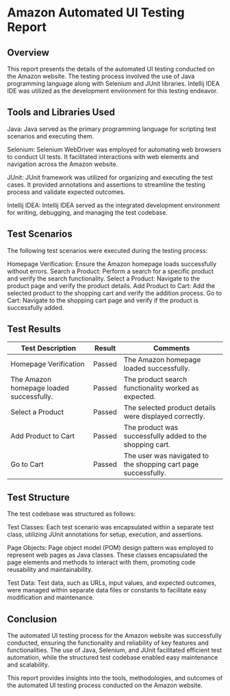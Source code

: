 # Amazon Automated UI Testing Report

## Overview
This report presents the details of the automated UI testing conducted on the Amazon website. The testing process involved the use of Java programming language along with Selenium and JUnit libraries. Intellij IDEA IDE was utilized as the development environment for this testing endeavor.

## Tools and Libraries Used

Java: Java served as the primary programming language for scripting test scenarios and executing them.

Selenium: Selenium WebDriver was employed for automating web browsers to conduct UI tests. It facilitated interactions with web elements and navigation across the Amazon website.

JUnit: JUnit framework was utilized for organizing and executing the test cases. It provided annotations and assertions to streamline the testing process and validate expected outcomes.

Intellij IDEA: Intellij IDEA served as the integrated development environment for writing, debugging, and managing the test codebase.

## Test Scenarios
The following test scenarios were executed during the testing process:

Homepage Verification: Ensure the Amazon homepage loads successfully without errors.
Search a Product: Perform a search for a specific product and verify the search functionality.
Select a Product: Navigate to the product page and verify the product details.
Add Product to Cart: Add the selected product to the shopping cart and verify the addition process.
Go to Cart: Navigate to the shopping cart page and verify if the product is successfully added.

## Test Results

| Test Description     | Result     | Comments     |
|------------|-------------|-------------|
| Homepage Verification | Passed | The Amazon homepage loaded successfully. |
| The Amazon homepage loaded successfully. | Passed | The product search functionality worked as expected.|
| Select a Product | Passed | The selected product details were displayed correctly.|
| Add Product to Cart | Passed | The product was successfully added to the shopping cart.|
| Go to Cart | Passed | The user was navigated to the shopping cart page successfully.|

## Test Structure
The test codebase was structured as follows:

Test Classes: Each test scenario was encapsulated within a separate test class, utilizing JUnit annotations for setup, execution, and assertions.

Page Objects: Page object model (POM) design pattern was employed to represent web pages as Java classes. These classes encapsulated the page elements and methods to interact with them, promoting code reusability and maintainability.

Test Data: Test data, such as URLs, input values, and expected outcomes, were managed within separate data files or constants to facilitate easy modification and maintenance.

## Conclusion
The automated UI testing process for the Amazon website was successfully conducted, ensuring the functionality and reliability of key features and functionalities. The use of Java, Selenium, and JUnit facilitated efficient test automation, while the structured test codebase enabled easy maintenance and scalability.

This report provides insights into the tools, methodologies, and outcomes of the automated UI testing process conducted on the Amazon website.
